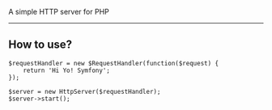 A simple HTTP server for PHP
____________________________

## How to use?
```
$requestHandler = new $RequestHandler(function($request) {
    return 'Hi Yo! Symfony';
});

$server = new HttpServer($requestHandler);
$server->start();
```